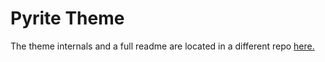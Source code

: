 # Pyrite Theme
The theme internals and a full readme are located in a different repo [here.](<https://github.com/LeafyLuigi/discord-themes/tree/master/pyrite>)